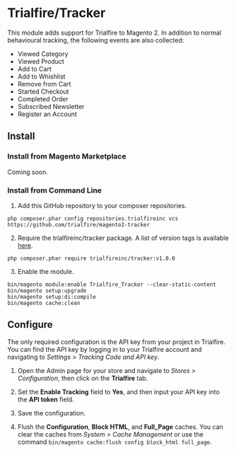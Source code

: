 # Trialfire/Tracker

This module adds support for Trialfire to Magento 2. In addition to normal behavioural tracking, the following events are also collected:

* Viewed Category
* Viewed Product
* Add to Cart
* Add to Whishlist
* Remove from Cart
* Started Checkout
* Completed Order
* Subscribed Newsletter
* Register an Account

## Install

### Install from Magento Marketplace

Coming soon.

### Install from Command Line

1. Add this GitHub repository to your composer repositories.
```
php composer.phar config repositories.trialfireinc vcs https://github.com/trialfire/magento2-tracker
```

2. Require the trialfireinc/tracker package. A list of version tags is available [here](https://github.com/trialfire/magento2-tracker/releases).
```
php composer.phar require trialfireinc/tracker:v1.0.0
```

3. Enable the module.
```
bin/magento module:enable Trialfire_Tracker --clear-static-content
bin/magento setup:upgrade
bin/magento setup:di:compile
bin/magento cache:clean
```

## Configure

The only required configuration is the API key from your project in Trialfire. You can find the API key by logging in to your Trialfire account and navigating to _Settings > Tracking Code and API key_.

1. Open the Admin page for your store and navigate to _Stores > Configuration_, then click on the __Trialfire__ tab. 

2. Set the __Enable Tracking__ field to __Yes__, and then input your API key into the __API token__ field.

3. Save the configuration.

4. Flush the __Configuration__, __Block HTML__, and __Full_Page__ caches. You can clear the caches from _System > Cache Management_ or use the command `bin/magento cache:flush config block_html full_page`.
